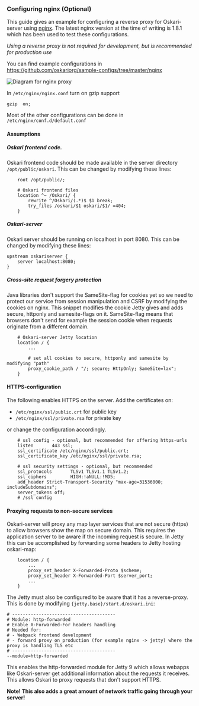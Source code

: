 ### Configuring nginx (Optional)

This guide gives an example for configuring a reverse proxy for Oskari-server using [nginx](http://nginx.org/).
The latest nginx version at the time of writing is 1.8.1 which has been used to test these configurations.

*Using a reverse proxy is not required for development, but is recommended for production use*

You can find example configurations in https://github.com/oskariorg/sample-configs/tree/master/nginx

![Diagram for nginx proxy](../resources/images/documentation/nginx.png)

In `/etc/nginx/nginx.conf` turn on gzip support

    gzip  on;

Most of the other configurations can be done in `/etc/nginx/conf.d/default.conf`

#### Assumptions

##### Oskari frontend code.

Oskari frontend code should be made available in the server directory `/opt/public/oskari`.
This can be changed by modifying these lines:


```
    root /opt/public/;

    # Oskari frontend files
    location ^~ /Oskari/ {
        rewrite ^/Oskari/(.*)$ $1 break;
        try_files /oskari/$1 oskari/$1/ =404;
    }
```

##### Oskari-server

Oskari server should be running on localhost in port 8080.
This can be changed by modifying these lines:


```
upstream oskariserver {
    server localhost:8080;
}

```

##### Cross-site request forgery protection

Java libraries don't support the SameSite-flag for cookies yet so we need to protect our service from session manipulation and CSRF by modifying the cookies on nginx.
This snippet modifies the cookie Jetty gives and adds secure, httponly and samesite-flags on it. SameSite-flag means that browsers don't send for example the session cookie when requests originate from a different domain.

```
    # Oskari-server Jetty location
    location / {
        ...

        # set all cookies to secure, httponly and samesite by modifying "path"
        proxy_cookie_path / "/; secure; HttpOnly; SameSite=lax";
    }
```

#### HTTPS-configuration

The following enables HTTPS on the server. Add the certificates on:
- `/etc/nginx/ssl/public.crt` for public key
- `/etc/nginx/ssl/private.rsa` for private key

or change the configuration accordingly.


```
    # ssl config - optional, but recommended for offering https-urls
    listen       443 ssl;
    ssl_certificate /etc/nginx/ssl/public.crt;
    ssl_certificate_key /etc/nginx/ssl/private.rsa;

    # ssl security settings - optional, but recommended
    ssl_protocols       TLSv1 TLSv1.1 TLSv1.2;
    ssl_ciphers         HIGH:!aNULL:!MD5;
    add_header Strict-Transport-Security "max-age=31536000; includeSubdomains";
    server_tokens off;
    # /ssl config
```

#### Proxying requests to non-secure services

Oskari-server will proxy any map layer services that are not secure (https) to allow browsers show the map on secure domain.
This requires the application server to be aware if the incoming request is secure.
In Jetty this can be accomplished by forwarding some headers to Jetty hosting oskari-map:

```
    location / {
    	...
        proxy_set_header X-Forwarded-Proto $scheme;
        proxy_set_header X-Forwarded-Port $server_port;
        ...
    }

```

The Jetty must also be configured to be aware that it has a reverse-proxy. This is done by modifying `{jetty.base}/start.d/oskari.ini`:

```
# ---------------------------------------
# Module: http-forwarded
# Enable X-Forwarded-For headers handling
# Needed for:
# - Webpack frontend development
# - forward proxy on production (for example nginx -> jetty) where the proxy is handling TLS etc
# ---------------------------------------
--module=http-forwarded
```

This enables the http-forwarded module for Jetty 9 which allows webapps like Oskari-server get additional information about the requests it receives.
This allows Oskari to proxy requests that don't support HTTPS.

**Note! This also adds a great amount of network traffic going through your server!**
